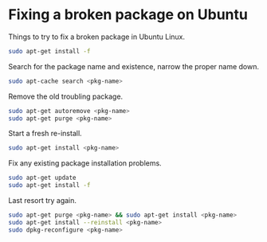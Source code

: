 # Fixing a broken package on Ubuntu

Things to try to fix a broken package in Ubuntu Linux.

```sh
sudo apt-get install -f
```

Search for the package name and existence, narrow the proper name down.

```sh
sudo apt-cache search <pkg-name>
```

Remove the old troubling package.

```sh
sudo apt-get autoremove <pkg-name>
sudo apt-get purge <pkg-name>
```

Start a fresh re-install.

```sh
sudo apt-get install <pkg-name>
```

Fix any existing package installation problems.

```sh
sudo apt-get update
sudo apt-get install -f
```

Last resort try again.

```sh
sudo apt-get purge <pkg-name> && sudo apt-get install <pkg-name>
sudo apt-get install --reinstall <pkg-name>
sudo dpkg-reconfigure <pkg-name>
```

